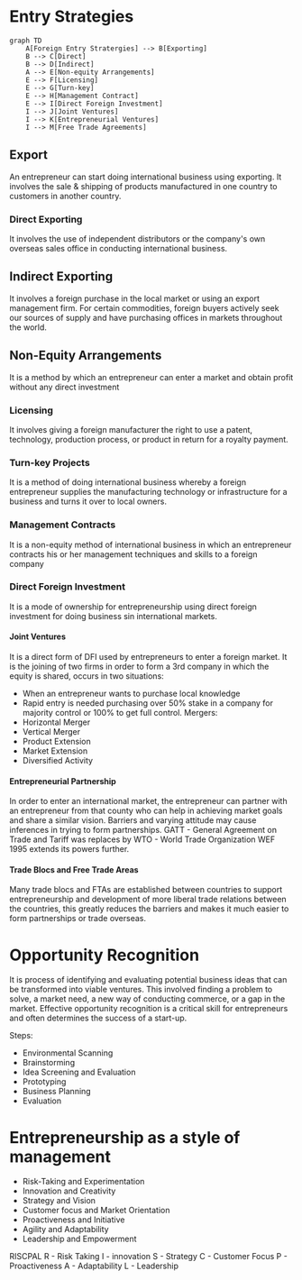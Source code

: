 # Entry Strategies

```mermaid
graph TD
	A[Foreign Entry Stratergies] --> B[Exporting]
	B --> C[Direct]
	B --> D[Indirect]
	A --> E[Non-equity Arrangements]
	E --> F[Licensing]
	E --> G[Turn-key]
	E --> H[Management Contract]
	E --> I[Direct Foreign Investment]
	I --> J[Joint Ventures]
	I --> K[Entrepreneurial Ventures]
	I --> M[Free Trade Agreements]
```


## Export
An entrepreneur can start doing international business using exporting. It involves the sale & shipping of products manufactured in one country to customers in another country.
### Direct Exporting
It involves the use of independent distributors or the company's own overseas sales office in conducting international business. 
## Indirect Exporting
It involves a foreign purchase in the local market or using an export management firm. For certain commodities, foreign buyers actively seek our sources of supply and have purchasing offices in markets throughout the world.
## Non-Equity Arrangements
It is a method by which an entrepreneur can enter a market and obtain profit without any direct investment
### Licensing
It involves giving a foreign manufacturer the right to use a patent, technology, production process, or product in return for a royalty payment. 
### Turn-key Projects
It is a method of doing international business whereby a foreign entrepreneur supplies the manufacturing technology or infrastructure for a business and turns it over to local owners.
### Management Contracts
It is a non-equity method of international business in which an entrepreneur contracts his or her management techniques and skills to a foreign company
### Direct Foreign Investment
It is a mode of ownership for entrepreneurship using direct foreign investment for doing business sin international markets.
#### Joint Ventures
It is a direct form of DFI used by entrepreneurs to enter a foreign market. It is the joining of two firms in order to form a 3rd company in which the equity is shared, occurs in two situations:
- When an entrepreneur wants to purchase local knowledge
- Rapid entry is needed
purchasing over 50% stake in a company for majority control or 100% to get full control.
Mergers:
- Horizontal Merger
- Vertical Merger
- Product Extension
- Market Extension
- Diversified Activity
#### Entrepreneurial Partnership
In order to enter an international market, the entrepreneur can partner with an entrepreneur from that county who can help in achieving market goals and share a similar vision. Barriers and varying attitude may cause inferences in trying to form partnerships.
GATT - General Agreement on Trade and Tariff was replaces by WTO - World Trade Organization WEF 1995 extends its powers further.
#### Trade Blocs and Free Trade Areas
Many trade blocs and FTAs are established between countries to support entrepreneurship and development of more liberal trade relations between the countries, this greatly reduces the barriers and makes it much easier to form partnerships or trade overseas.

# Opportunity Recognition
It is process of identifying and evaluating potential business ideas that can be transformed into viable ventures.
This involved finding a problem to solve, a market need, a new way of conducting commerce, or a gap in the market.
Effective opportunity recognition is a critical skill for entrepreneurs and often determines the success of a start-up.

Steps:
- Environmental Scanning
- Brainstorming
- Idea Screening and Evaluation
- Prototyping
- Business Planning
- Evaluation

# Entrepreneurship as a style of management
- Risk-Taking and Experimentation
- Innovation and Creativity
- Strategy and Vision
- Customer focus and Market Orientation
- Proactiveness and Initiative
- Agility and Adaptability
- Leadership and Empowerment

RISCPAL
R - Risk Taking
I - innovation
S - Strategy
C - Customer Focus
P - Proactiveness
A - Adaptability
L - Leadership

